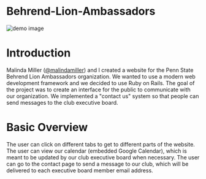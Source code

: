 # Behrend-Lion-Ambassadors
![demo image](https://raw.github.com/kenschnall/behrend-lion-ambassadors/master/demo.png)
# Introduction
Malinda Miller ([@malindamiller](https://github.com/malindamiller)) and I created a website for the Penn State Behrend Lion Ambassadors organization. We wanted to use a modern web development framework and we decided to use Ruby on Rails. The goal of the project was to create an interface for the public to communicate with our organization. We implemented a "contact us" system so that people can send messages to the club executive board.

# Basic Overview
The user can click on different tabs to get to different parts of the website. The user can view our calendar (embedded Google Calendar), which is meant to be updated by our club executive board when necessary. The user can go to the contact page to send a message to our club, which will be delivered to each executive board member email address.
